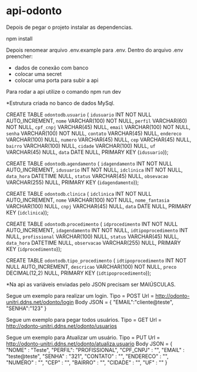 # api-odonto

Depois de pegar o projeto instalar as dependencias.

npm install

Depois renomear arquivo .env.example para .env. 
Dentro do arquivo .env preencher:
- dados de conexão com banco
- colocar uma secret
- colocar uma porta para subir a api

Para rodar a api utilize o comando npm run dev



*Estrutura criada no banco de dados MySql.

CREATE TABLE `odontodb`.`usuario` (
  `idusuario` INT NOT NULL AUTO_INCREMENT,
  `nome` VARCHAR(100) NOT NULL,
  `perfil` VARCHAR(60) NOT NULL,
  `cpf_cnpj` VARCHAR(45) NULL,
  `email` VARCHAR(100) NOT NULL,
  `senha` VARCHAR(100) NOT NULL,
  `contato` VARCHAR(45) NULL,
  `endereco` VARCHAR(100) NULL,
  `numero` VARCHAR(45) NULL,
  `cep` VARCHAR(45) NULL,
  `bairro` VARCHAR(100) NULL,
  `cidade` VARCHAR(100) NULL,
  `uf` VARCHAR(45) NULL,
  `data` DATE NULL,
  PRIMARY KEY (`idusuario`));

CREATE TABLE `odontodb`.`agendamento` (
  `idagendamento` INT NOT NULL AUTO_INCREMENT,
  `idusuario` INT NOT NULL,
  `idclinica` INT NOT NULL,
  `data_hora` DATETIME NULL,
  `status` VARCHAR(45) NULL,
  `obsevacao` VARCHAR(255) NULL,
  PRIMARY KEY (`idagendamento`));

CREATE TABLE `odontodb`.`clinica` (
  `idclinica` INT NOT NULL AUTO_INCREMENT,
  `nome` VARCHAR(100) NOT NULL,
  `nome_fantasia` VARCHAR(100) NULL,
  `cnpj` VARCHAR(45) NULL,
  `data` DATE NULL,
  PRIMARY KEY (`idclinica`));

CREATE TABLE `odontodb`.`procedimento` (
  `idprocedimento` INT NOT NULL AUTO_INCREMENT,
  `idagendamento` INT NOT NULL,
  `idtipoprocedimento` INT NULL,
  `profissional` VARCHAR(100) NULL,
  `status` VARCHAR(45) NULL,
  `data_hora` DATETIME NULL,
  `observacao` VARCHAR(255) NULL,
  PRIMARY KEY (`idprocedimento`));

CREATE TABLE `odontodb`.`tipo_procedimento` (
  `idtipoprocedimento` INT NOT NULL AUTO_INCREMENT,
  `descricao` VARCHAR(100) NOT NULL,
  `preco` DECIMAL(12,2) NULL,
  PRIMARY KEY (`idtipoprocedimento`));
  
  
*Na api as variáveis enviadas pelo JSON precisam ser MAIÚSCULAS.  
  
Segue um exemplo para realizar um login.
Tipo = POST
Url = http://odonto-unitri.ddns.net/odonto/login
Body JSON = 
{
    "EMAIL":"cliente@teste",
    "SENHA":"123"
}

Segue um exemplo para pegar todos usuários.
Tipo = GET
Url = http://odonto-unitri.ddns.net/odonto/usuarios


Segue um exemplo para Atualizar um usuário. 
Tipo = PUT
Url = http://odonto-unitri.ddns.net/odonto/atualiza.usuario
Body JSON =
{
    "NOME" : "Teste",
    "PERFIL": "PROFISSIONAL",
    "CPF_CNPJ" : "",
    "EMAIL" : "teste@teste",
    "SENHA" : "321",
    "CONTATO" : "",
    "ENDERECO" : "",
    "NUMERO" : "",
    "CEP" : "",
    "BAIRRO" : "",
    "CIDADE" : "",
    "UF" : "" 
}

